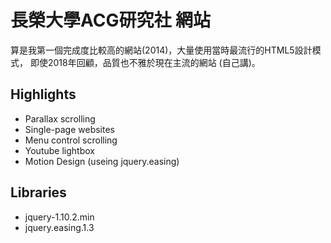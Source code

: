 ﻿# 長榮大學ACG研究社 網站
算是我第一個完成度比較高的網站(2014)，大量使用當時最流行的HTML5設計模式，
即使2018年回顧，品質也不雅於現在主流的網站 (自己講)。

## Highlights
 * Parallax scrolling
 * Single-page websites
 * Menu control scrolling
 * Youtube lightbox
 * Motion Design (useing jquery.easing)

## Libraries
 * jquery-1.10.2.min
 * jquery.easing.1.3
